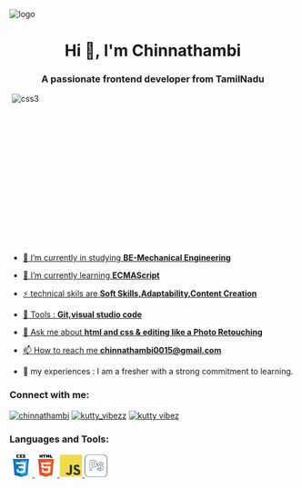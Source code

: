 ![logo](https://digitaledgetech.in/images/Banner_03.gif)
<h1 align="center">Hi 👋, I'm Chinnathambi</h1>
<h3 align="center">A passionate frontend developer from TamilNadu</h3>

<img align="right" src="https://i.giphy.com/media/v1.Y2lkPTc5MGI3NjExaGJ1MXpyejFteG1tcTdpOXc4c3Iwc2Q4dWFnc3d1MWk0cG9oOTQyMCZlcD12MV9pbnRlcm5hbF9naWZfYnlfaWQmY3Q9Zw/L1R1tvI9svkIWwpVYr/giphy.gif" alt="css3" width="500" height="280"/> </a> <a href="https://git-scm.com/" target="_blank" rel="noreferrer">



- 🔭 I’m currently in studying **BE-Mechanical Engineering**

- 🌱 I’m currently learning **ECMAScript**

- ⚡ technical skils are **Soft Skills,Adaptability,Content Creation**

- 🤝 Tools : **Git,visual studio code**

- 💬 Ask me about **html and css & editing like a Photo Retouching**

- 📫 How to reach me **chinnathambi0015@gmail.com**

- 📄 my experiences : I am a fresher with a strong commitment to learning.

<h3 align="left">Connect with me:</h3>
<p align="left">
<a href="https://linkedin.com/in/chinnathambi" target="blank"><img align="center" src="https://raw.githubusercontent.com/rahuldkjain/github-profile-readme-generator/master/src/images/icons/Social/linked-in-alt.svg" alt="chinnathambi" height="30" width="40" /></a>
<a href="https://instagram.com/kutty_vibezz" target="blank"><img align="center" src="https://raw.githubusercontent.com/rahuldkjain/github-profile-readme-generator/master/src/images/icons/Social/instagram.svg" alt="kutty_vibezz" height="30" width="40" /></a>
<a href="https://www.youtube.com/c/kutty vibez" target="blank"><img align="center" src="https://raw.githubusercontent.com/rahuldkjain/github-profile-readme-generator/master/src/images/icons/Social/youtube.svg" alt="kutty vibez" height="30" width="40" /></a>
</p>

<h3 align="left">Languages and Tools:</h3>
<p align="left"> <a href="https://www.w3schools.com/css/" target="_blank" rel="noreferrer"> <img src="https://raw.githubusercontent.com/devicons/devicon/master/icons/css3/css3-original-wordmark.svg" alt="css3" width="40" height="40"/> </a> <a href="https://git-scm.com/" target="_blank" rel="noreferrer">  <img src="https://raw.githubusercontent.com/devicons/devicon/master/icons/html5/html5-original-wordmark.svg" alt="html5" width="40" height="40"/> </a> <a href="https://developer.mozilla.org/en-US/docs/Web/JavaScript" target="_blank" rel="noreferrer"> <img src="https://raw.githubusercontent.com/devicons/devicon/master/icons/javascript/javascript-original.svg" alt="javascript" width="40" height="40"/> </a> <a href="https://www.photoshop.com/en" target="_blank" rel="noreferrer"> <img src="https://raw.githubusercontent.com/devicons/devicon/master/icons/photoshop/photoshop-line.svg" alt="photoshop" width="40" height="40"/> </a> </p>
